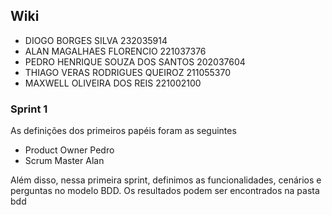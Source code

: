 ## Wiki

- DIOGO BORGES SILVA 232035914
- ALAN MAGALHAES FLORENCIO 221037376
- PEDRO HENRIQUE SOUZA DOS SANTOS 202037604
- THIAGO VERAS RODRIGUES QUEIROZ 211055370
- MAXWELL OLIVEIRA DOS REIS 221002100

### Sprint 1

As definições dos primeiros papéis foram as seguintes

- Product Owner Pedro
- Scrum Master Alan

Além disso, nessa primeira sprint, definimos as funcionalidades, cenários e perguntas no modelo BDD. Os resultados podem ser encontrados na pasta bdd